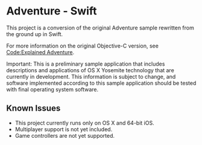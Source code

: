 Adventure - Swift
=================

This project is a conversion of the original Adventure sample rewritten from the ground up in Swift.

For more information on the original Objective-C version, see [Code:Explained Adventure](https://developer.apple.com/library/ios/documentation/GraphicsAnimation/Conceptual/CodeExplainedAdventure/).

Important: This is a preliminary sample application that includes descriptions and applications of OS X Yosemite technology that are currently in development. This information is subject to change, and software implemented according to this sample application should be tested with final operating system software.

Known Issues
------------

* This project currently runs only on OS X and 64-bit iOS.
* Multiplayer support is not yet included.
* Game controllers are not yet supported.
